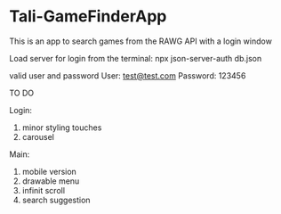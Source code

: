 # Tali-GameFinderApp
This is an app to search games from the RAWG API with a login window

Load server for login from the terminal:
npx json-server-auth db.json

valid user and password
User: test@test.com
Password: 123456

TO DO

Login:
1) minor styling touches
2) carousel

Main:
1) mobile version
2) drawable menu
3) infinit scroll
4) search suggestion


